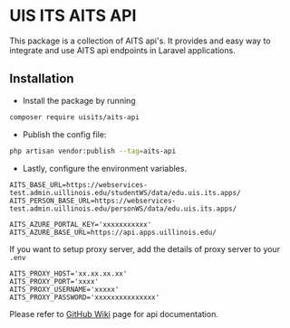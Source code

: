 # UIS ITS AITS API

This package is a collection of AITS api's. It provides and easy way to integrate and use AITS api endpoints in Laravel applications.

## Installation
- Install the package by running
```bash
composer require uisits/aits-api
```
- Publish the config file:
```bash
php artisan vendor:publish --tag=aits-api
```
- Lastly, configure the environment variables.
```shell
AITS_BASE_URL=https://webservices-test.admin.uillinois.edu/studentWS/data/edu.uis.its.apps/
AITS_PERSON_BASE_URL=https://webservices-test.admin.uillinois.edu/personWS/data/edu.uis.its.apps/

AITS_AZURE_PORTAL_KEY='xxxxxxxxxxx'
AITS_AZURE_BASE_URL=https://api.apps.uillinois.edu/
```

If you want to setup proxy server, add the details of proxy server to your `.env`
```shell
AITS_PROXY_HOST='xx.xx.xx.xx'
AITS_PROXY_PORT='xxxx'
AITS_PROXY_USERNAME='xxxxx'
AITS_PROXY_PASSWORD='xxxxxxxxxxxxxxx'
```

Please refer to [GitHub Wiki](https://github.com/uisits/aits-api/wiki) page for api documentation.
